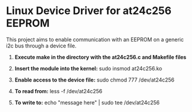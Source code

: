 # Linux Device Driver for at24c256 EEPROM
This project aims to enable communication with an EEPROM on a generic i2c bus
through a device file.

1. **Execute make in the directory with the at24c256.c and Makefile files**

2. **Insert the module into the kernel:** sudo insmod at24c256.ko

3. **Enable access to the device file:** sudo chmod 777 /dev/at24c256

4. **To read from:** less -f /dev/at24c256

5. **To write to:** echo "message here" | sudo tee /dev/at24c256 
